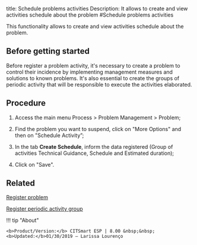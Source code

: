 title: Schedule problems activities
Description: It allows to create and view activities schedule about the problem
#Schedule problems activities

This functionality allows to create and view activities schedule about the problem.

Before getting started
----------------

Before register a problem activity, it's necessary to create a problem to
control their incidence by implementing management measures and solutions
to known problems. It's also essential to create the groups of periodic activity
that will be responsible to execute the activities elaborated.

Procedure
------------

1.  Access the main menu Process \>
    Problem Management \> Problem;

2.  Find the problem you want to suspend, click on "More Options" and then on
    "Schedule Activity”;

3.  In the tab **Create Schedule**, inform the data registered (Group of activities
    Technical Guidance, Schedule and Estimated duration);

4.  Click on "Save".

Related
------------

[Register problem](/pt-br/citsmart-esp-8/processes/problem/use/register-problem.html)	

[Register periodic activity group](/pt-br/citsmart-esp-8/additional-features/automation-of-operation/configuration/periodic-activity-group.html)

!!! tip "About"

    <b>Product/Version:</b> CITSmart ESP | 8.00 &nbsp;&nbsp;
    <b>Updated:</b>01/30/2019 – Larissa Lourenço

